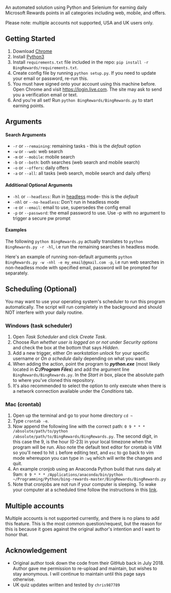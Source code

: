 An automated solution using Python and Selenium for earning daily Microsoft Rewards points in all categories including web, mobile, and offers.

Please note: multiple accounts not supported, USA and UK users only.

## Getting Started
1. Download [Chrome](https://www.google.com/chrome/)
2. Install [Python3](https://www.python.org/downloads/)
3. Install `requirements.txt` file included in the repo: `pip install -r BingRewards/requirements.txt`.
4. Create config file by running `python setup.py`. If you need to update your email or password, re-run this.
5. You must have signed onto your account using this machine before. Open Chrome and visit https://login.live.com. The site may ask to send you a verification email or text.
6. And you're all set! Run `python BingRewards/BingRewards.py` to start earning points.

## Arguments
#### Search Arguments
* `-r` or `--remaining`: remaining tasks - this is the *default* option
* `-w` or `--web`: web search
* `-m` or `--mobile`: mobile search
* `-b` or `--both`: both searches (web search and mobile search)
* `-o` or `--offers`: daily offers
* `-a` or `--all`: all tasks (web search, mobile search and daily offers)

#### Additional Optional Arguments
* `-hl` or `--headless`: Run in [headless](https://developers.google.com/web/updates/2017/06/headless-karma-mocha-chai) mode- this is the *default*
* `-nhl` or `--no-headless`: Don't run in headless mode
* `-e` or `--email`: email to use, supersedes the config email
* `-p` or `--password`: the email password to use. Use -p with no argument to trigger a secure pw prompt

#### Examples
The following `python BingRewards.py` 
actually translates to `python BingRewards.py -r -hl`, i.e run the remaining searches in headless mode.

Here's an example of running non-default arguments
`python BingRewards.py -w -nhl -e my_email@gmail.com -p`, i.e run web searches in non-headless mode with specified email, password will be prompted for separately.

## Scheduling (Optional)
You may want to use your operating system's scheduler to run this program automatically. The script will run completely in the background and should NOT interfere with your daily routine.

### Windows (task scheduler)
1. Open *Task Scheduler* and click *Create Task*.
2. Choose *Run whether user is logged on or not* under *Security options* and check the box at the bottom that says *Hidden*.
3. Add a new trigger, either *On workstation unlock* for your specific username or *On a schedule* daily depending on what you want.
4. When adding the action, point the program to *__python.exe__* (most likely located in *__C:/Program Files__*) and add the argument line `BingRewards/BingRewards.py`. In the *Start in* box, place the absolute path to where you've cloned this repository.
5. It's also recommended to select the option to only execute when there is a network connection available under the *Conditions* tab.

### Mac (crontab)
1. Open up the terminal and go to your home directory `cd ~`
2. Type `crontab -e`.
3. Now append the following line with the correct path: `0 9 * * * /absolute/path/to/python /absolute/path/to/BingRewards/BingRewards.py`. The second digit, in this case the 9, is the hour (0-23) in your local timezone when the program will be run. Also note the default text editor for crontab is VIM so you'll need to hit `i` before editing text, and `esc` to go back to vim mode whereupon you can type in `:wq` which will write the changes and quit.
4. An example cronjob using an Anaconda Python build that runs daily at 9am: `0 9 * * * /Applications/anaconda/bin/python ~/Programming/Python/bing-rewards-master/BingRewards/BingRewards.py`
5. Note that cronjobs are not run if your computer is sleeping. To wake your computer at a scheduled time follow the instructions in this [link](https://alvinalexander.com/mac-os-x/mac-wake-up-schedule-automatic-time-sleep).

## Multiple accounts
Multiple accounts is not supported currently, and there is no plans to add this feature. This is the most common question/request, but the reason for this is because it goes against the original author's intention and I want to honor that.

## Acknowledgement
- Original author took down the code from their GitHub back in July 2018. Author gave me permission to re-upload and maintain, but wishes to stay anonymous. I will continue to maintain until this page says otherwise.
- UK quiz updates written and tested by `chris987789`
